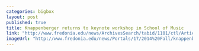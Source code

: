 ```yaml
---
categories: bigbox
layout: post
published: true
title: Knappenberger returns to keynote workshop in School of Music
link: "http://www.fredonia.edu/news/ArchivesSearch/tabid/1101/ctl/ArticleView/mid/1878/articleId/4949/Kent_Knappenberger_returns_to_keynote_music_education_workshop_at_School_of_Music.aspx"
imageUrl: "http://www.fredonia.edu/news/Portals/17/2014%20Fall/knappenberger-final-for-home-page.jpg"
---
```


